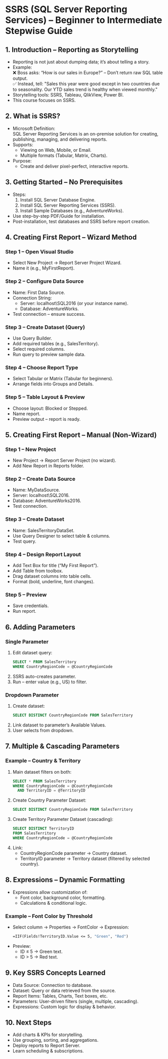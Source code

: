 
# SSRS (SQL Server Reporting Services) – Beginner to Intermediate Stepwise Guide

## 1. Introduction – Reporting as Storytelling
- Reporting is not just about dumping data; it’s about telling a story.
- Example:  
  ❌ Boss asks: “How is our sales in Europe?” – Don’t return raw SQL table output.  
  ✅ Instead, tell: "Sales this year were good except in two countries due to seasonality. Our YTD sales trend is healthy when viewed monthly."
- Storytelling tools: SSRS, Tableau, QlikView, Power BI.
- This course focuses on SSRS.

## 2. What is SSRS?
- Microsoft Definition:  
  SQL Server Reporting Services is an on-premise solution for creating, publishing, managing, and delivering reports.
- Supports:
  - Viewing on Web, Mobile, or Email.
  - Multiple formats (Tabular, Matrix, Charts).
- Purpose:
  - Create and deliver pixel-perfect, interactive reports.

## 3. Getting Started – No Prerequisites
- Steps:
  1. Install SQL Server Database Engine.
  2. Install SQL Server Reporting Services (SSRS).
  3. Install Sample Databases (e.g., AdventureWorks).
- Use step-by-step PDF/Guide for installation.
- Post-installation, test databases and SSRS before report creation.

## 4. Creating First Report – Wizard Method
### Step 1 – Open Visual Studio
- Select New Project → Report Server Project Wizard.
- Name it (e.g., MyFirstReport).

### Step 2 – Configure Data Source
- Name: First Data Source.
- Connection String:  
  - Server: localhost\SQL2016 (or your instance name).  
  - Database: AdventureWorks.
- Test connection – ensure success.

### Step 3 – Create Dataset (Query)
- Use Query Builder.
- Add required tables (e.g., SalesTerritory).
- Select required columns.
- Run query to preview sample data.

### Step 4 – Choose Report Type
- Select Tabular or Matrix (Tabular for beginners).
- Arrange fields into Groups and Details.

### Step 5 – Table Layout & Preview
- Choose layout: Blocked or Stepped.
- Name report.
- Preview output – report is ready.

## 5. Creating First Report – Manual (Non-Wizard)
### Step 1 – New Project
- New Project → Report Server Project (no wizard).
- Add New Report in Reports folder.

### Step 2 – Create Data Source
- Name: MyDataSource.
- Server: localhost\SQL2016.
- Database: AdventureWorks2016.
- Test connection.

### Step 3 – Create Dataset
- Name: SalesTerritoryDataSet.
- Use Query Designer to select table & columns.
- Test query.

### Step 4 – Design Report Layout
- Add Text Box for title (“My First Report”).
- Add Table from toolbox.
- Drag dataset columns into table cells.
- Format (bold, underline, font changes).

### Step 5 – Preview
- Save credentials.
- Run report.

## 6. Adding Parameters
### Single Parameter
1. Edit dataset query:
   ```sql
   SELECT * FROM SalesTerritory
   WHERE CountryRegionCode = @CountryRegionCode
   ```
2. SSRS auto-creates parameter.
3. Run – enter value (e.g., US) to filter.

### Dropdown Parameter
1. Create dataset:
   ```sql
   SELECT DISTINCT CountryRegionCode FROM SalesTerritory
   ```
2. Link dataset to parameter’s Available Values.
3. User selects from dropdown.

## 7. Multiple & Cascading Parameters
### Example – Country & Territory
1. Main dataset filters on both:
   ```sql
   SELECT * FROM SalesTerritory
   WHERE CountryRegionCode = @CountryRegionCode
     AND TerritoryID = @TerritoryID
   ```
2. Create Country Parameter Dataset:
   ```sql
   SELECT DISTINCT CountryRegionCode FROM SalesTerritory
   ```
3. Create Territory Parameter Dataset (cascading):
   ```sql
   SELECT DISTINCT TerritoryID
   FROM SalesTerritory
   WHERE CountryRegionCode = @CountryRegionCode
   ```
4. Link:
   - CountryRegionCode parameter → Country dataset.
   - TerritoryID parameter → Territory dataset (filtered by selected country).

## 8. Expressions – Dynamic Formatting
- Expressions allow customization of:
  - Font color, background color, formatting.
  - Calculations & conditional logic.

### Example – Font Color by Threshold
- Select column → Properties → FontColor → Expression:
  ```vb
  =IIF(Fields!TerritoryID.Value <= 5, "Green", "Red")
  ```
- Preview:
  - ID ≤ 5 → Green text.
  - ID > 5 → Red text.

## 9. Key SSRS Concepts Learned
- Data Source: Connection to database.
- Dataset: Query or data retrieved from the source.
- Report Items: Tables, Charts, Text boxes, etc.
- Parameters: User-driven filters (single, multiple, cascading).
- Expressions: Custom logic for display & behavior.

## 10. Next Steps
- Add charts & KPIs for storytelling.
- Use grouping, sorting, and aggregations.
- Deploy reports to Report Server.
- Learn scheduling & subscriptions.
